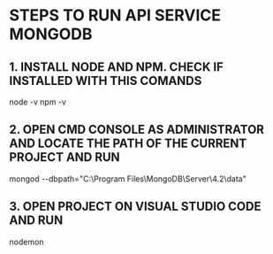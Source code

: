# STEPS TO RUN API SERVICE MONGODB

## 1. INSTALL NODE AND NPM. CHECK IF INSTALLED WITH THIS COMANDS
node -v
npm -v

## 2. OPEN CMD CONSOLE AS ADMINISTRATOR AND LOCATE THE PATH OF THE CURRENT PROJECT AND RUN 
mongod --dbpath="C:\Program Files\MongoDB\Server\4.2\data"

## 3. OPEN PROJECT ON VISUAL STUDIO CODE AND RUN 
nodemon
